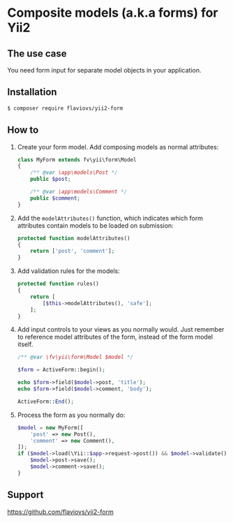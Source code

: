 Composite models (a.k.a forms) for Yii2
=======================================

The use case
------------

You need form input for separate model objects in your application.


Installation
------------

```sh
$ composer require flaviovs/yii2-form
```


How to
------

1. Create your form model. Add composing models as normal attributes:

	```php
	class MyForm extends fv\yii\form\Model
	{
		/** @var \app\models\Post */
		public $post;

		/** @var \app\models\Comment */
		public $comment;
	}
	```


2. Add the `modelAttributes()` function, which indicates which form
   attributes contain models to be loaded on submission:

	```php
	protected function modelAttributes()
	{
		return ['post', 'comment'];
	}
	```


3. Add validation rules for the models:
    ```php
    protected function rules()
    {
        return [
            [$this->modelAttributes(), 'safe'];
        ];
    }
    ```


4. Add input controls to your views as you normally would. Just
   remember to reference model attributes of the form, instead of the
   form model itself.

	```php
	/** @var \fv\yii\form\Model $model */

	$form = ActiveForm::begin();

	echo $form->field($model->post, 'title');
	echo $form->field($model->comment, 'body');

	ActiveForm::End();
	```


5. Process the form as you normally do:

	```php
	$model = new MyForm([
		'post' => new Post(),
		'comment' => new Comment(),
	]);
	if ($model->load(\Yii::$app->request->post()) && $model->validate()) {
		$model->post->save();
		$model->comment->save();
	}
	```


Support
-------
https://github.com/flaviovs/yii2-form
